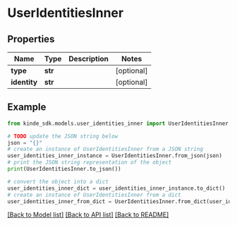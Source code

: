 # UserIdentitiesInner


## Properties

Name | Type | Description | Notes
------------ | ------------- | ------------- | -------------
**type** | **str** |  | [optional] 
**identity** | **str** |  | [optional] 

## Example

```python
from kinde_sdk.models.user_identities_inner import UserIdentitiesInner

# TODO update the JSON string below
json = "{}"
# create an instance of UserIdentitiesInner from a JSON string
user_identities_inner_instance = UserIdentitiesInner.from_json(json)
# print the JSON string representation of the object
print(UserIdentitiesInner.to_json())

# convert the object into a dict
user_identities_inner_dict = user_identities_inner_instance.to_dict()
# create an instance of UserIdentitiesInner from a dict
user_identities_inner_from_dict = UserIdentitiesInner.from_dict(user_identities_inner_dict)
```
[[Back to Model list]](../README.md#documentation-for-models) [[Back to API list]](../README.md#documentation-for-api-endpoints) [[Back to README]](../README.md)


